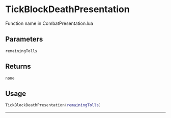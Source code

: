 # TickBlockDeathPresentation
Function name in CombatPresentation.lua
## Parameters
`remainingTolls`
## Returns
`none`
## Usage
```lua
TickBlockDeathPresentation(remainingTolls)
```
---
